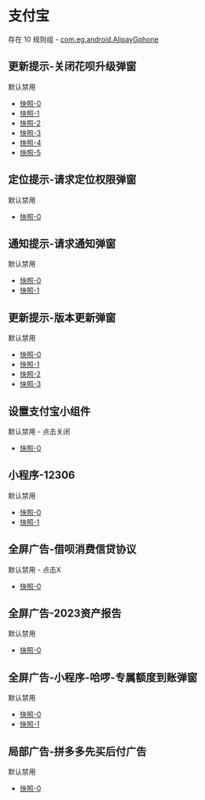 # 支付宝

存在 10 规则组 - [com.eg.android.AlipayGphone](/src/apps/com.eg.android.AlipayGphone.ts)

## 更新提示-关闭花呗升级弹窗

默认禁用

- [快照-0](https://i.gkd.li/i/12737055)
- [快照-1](https://i.gkd.li/i/13183946)
- [快照-2](https://i.gkd.li/i/12826077)
- [快照-3](https://i.gkd.li/i/12915864)
- [快照-4](https://i.gkd.li/i/13631362)
- [快照-5](https://i.gkd.li/i/13857535)

## 定位提示-请求定位权限弹窗

默认禁用

- [快照-0](https://i.gkd.li/i/12792688)

## 通知提示-请求通知弹窗

默认禁用

- [快照-0](https://i.gkd.li/i/13194955)
- [快照-1](https://i.gkd.li/i/13669620)

## 更新提示-版本更新弹窗

默认禁用

- [快照-0](https://i.gkd.li/i/13327095)
- [快照-1](https://i.gkd.li/i/13490805)
- [快照-2](https://i.gkd.li/i/13580594)
- [快照-3](https://i.gkd.li/i/13490797)

## 设置支付宝小组件

默认禁用 - 点击关闭

- [快照-0](https://i.gkd.li/i/13327349)

## 小程序-12306

默认禁用

- [快照-0](https://i.gkd.li/i/13763314)
- [快照-1](https://i.gkd.li/i/13763315)

## 全屏广告-借呗消费信贷协议

默认禁用 - 点击X

- [快照-0](https://i.gkd.li/i/13915022)

## 全屏广告-2023资产报告

默认禁用

- [快照-0](https://i.gkd.li/i/14112225)

## 全屏广告-小程序-哈啰-专属额度到账弹窗

默认禁用

- [快照-0](https://i.gkd.li/i/14112224)
- [快照-1](https://i.gkd.li/i/14176001)

## 局部广告-拼多多先买后付广告

默认禁用

- [快照-0](https://i.gkd.li/i/13832300)
